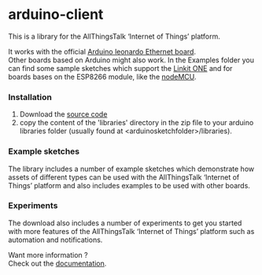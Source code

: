 arduino-client
==============

This is a library for the AllThingsTalk ‘Internet of Things’ platform.  

It works with the official [Arduino leonardo Ethernet board](http://www.arduino.org/products/boards/arduino-leonardo-eth).  
Other boards based on Arduino might also work. In the Examples folder you can find some sample sketches which support the [Linkit ONE](http://www.seeedstudio.com/depot/LinkIt-ONE-p-2017.html) and for boards bases on the ESP8266 module, like the [nodeMCU](http://www.nodemcu.com/index_en.html).

### Installation
  1. Download the [source code](https://github.com/allthingstalk/arduino-client/archive/master.zip)
  2. copy the content of the 'libraries' directory in the zip file to your arduino libraries folder (usually found at &lt;arduinosketchfolder>/libraries).
  
### Example sketches

The library includes a number of example sketches which demonstrate how assets of different types can be used with the AllThingsTalk ‘Internet of Things’ platform and also includes examples to be used with other boards.

### Experiments

The download also includes a number of experiments to get you started with more features of  the AllThingsTalk ‘Internet of Things’ platform such as automation and notifications.

Want more information ?  
Check out the [documentation](http://allthingstalk.com/docs/tutorials/arduino/setup).


